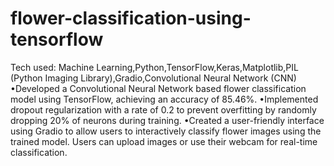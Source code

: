 # flower-classification-using-tensorflow
Tech used: Machine Learning,Python,TensorFlow,Keras,Matplotlib,PIL (Python Imaging Library),Gradio,Convolutional
Neural Network (CNN)
•Developed a Convolutional Neural Network based flower classification model using TensorFlow, achieving an
accuracy of 85.46%.
•Implemented dropout regularization with a rate of 0.2 to prevent overfitting by randomly dropping 20% of neurons
during training.
•Created a user-friendly interface using Gradio to allow users to interactively classify flower images using the trained
model. Users can upload images or use their webcam for real-time classification.
